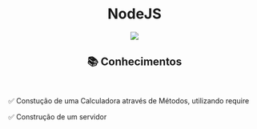 <h1 align="center"> NodeJS</h1>

<p align="center">
  <img src="https://icongr.am/devicon/nodejs-original.svg?size=128&color=currentColor"
</p>

<br /> 

<h2 align="center">📚 Conhecimentos </h2>

<br />

<p> ✅ Constução de uma Calculadora através de Métodos, utilizando require</p>
<p> ✅ Construção de um servidor</p>
<p></p>
<p></p>
<p></p>
